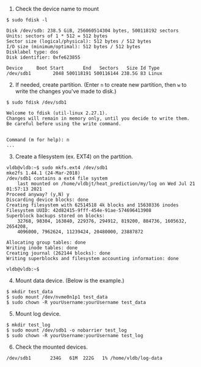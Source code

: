 1. Check the device name to mount

```
$ sudo fdisk -l

Disk /dev/sdb: 238.5 GiB, 256060514304 bytes, 500118192 sectors
Units: sectors of 1 * 512 = 512 bytes
Sector size (logical/physical): 512 bytes / 512 bytes
I/O size (minimum/optimal): 512 bytes / 512 bytes
Disklabel type: dos
Disk identifier: 0xfe623855

Device     Boot Start       End   Sectors   Size Id Type
/dev/sdb1        2048 500118191 500116144 238.5G 83 Linux

```

2. If needed, create partition.
   (Enter `n` to create new partition, then `w` to write the changes you've made to disk.)

```
$ sudo fdisk /dev/sdb1

Welcome to fdisk (util-linux 2.27.1).
Changes will remain in memory only, until you decide to write them.
Be careful before using the write command.


Command (m for help): n
...
```

3. Create a filesystem (ex. EXT4) on the partition.

```
vldb@vldb:~$ sudo mkfs.ext4 /dev/sdb1
mke2fs 1.44.1 (24-Mar-2018)
/dev/sdb1 contains a ext4 file system
	last mounted on /home/vldbjt/heat_prediction/my/log on Wed Jul 21 01:57:13 2021
Proceed anyway? (y,N) y
Discarding device blocks: done
Creating filesystem with 62514518 4k blocks and 15630336 inodes
Filesystem UUID: 42d82415-9fff-454e-91ae-574696413908
Superblock backups stored on blocks:
	32768, 98304, 163840, 229376, 294912, 819200, 884736, 1605632, 2654208,
	4096000, 7962624, 11239424, 20480000, 23887872

Allocating group tables: done
Writing inode tables: done
Creating journal (262144 blocks): done
Writing superblocks and filesystem accounting information: done

vldb@vldb:~$

```

4. Mount data device. (Below is the example.)

```
$ mkdir test_data
$ sudo mount /dev/nvme0n1p1 test_data
$ sudo chown -R yourUsername:yourUsername test_data
```

5. Mount log device.

```
$ mkdir test_log
$ sudo mount /dev/sdb1 -o nobarrier test_log
$ sudo chown -R yourUsername:yourUsername test_log
```

6. Check the mounted devices.

```
/dev/sdb1       234G   61M  222G   1% /home/vldb/log-data
```
